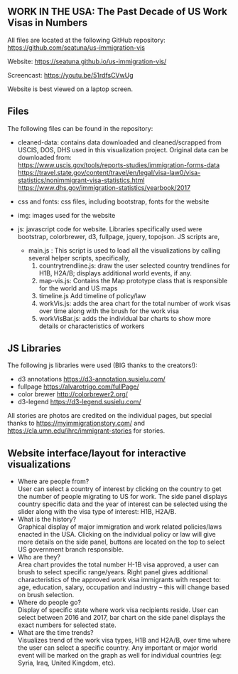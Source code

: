 ## WORK IN THE USA: The Past Decade of US Work Visas in Numbers

All files are located at the following GitHub repository:
https://github.com/seatuna/us-immigration-vis

Website: https://seatuna.github.io/us-immigration-vis/

Screencast: https://youtu.be/51rdfsCVwUg

Website is best viewed on a laptop screen.

## Files
The following files can be found in the repository:
* cleaned-data: contains data downloaded and cleaned/scrapped from USCIS, DOS, DHS used in this visualization project.  Original data can be downloaded from:<br/>
https://www.uscis.gov/tools/reports-studies/immigration-forms-data<br/>
https://travel.state.gov/content/travel/en/legal/visa-law0/visa-statistics/nonimmigrant-visa-statistics.html<br/>
https://www.dhs.gov/immigration-statistics/yearbook/2017

* css and fonts: css files, including bootstrap, fonts for the website
* img: images used for the website
* js: javascript code for website.  Libraries specifically used were bootstrap, colorbrewer, d3, fullpage, jquery, topojson.  JS scripts are,
  - main.js : This script is used to load all the visualizations by calling several helper scripts, specifically,
    1. countrytrendline.js: draw the user selected country trendlines for H1B, H2A/B; displays additional world events, if any.
    2. map-vis.js:  Contains the Map prototype class that is responsible for the world and US maps
    3. timeline.js Add timeline of policy/law
    4. workVis.js: adds the area chart for the total number of work visas over time  along with the brush for the work visa
    5. workVisBar.js: adds the individual bar charts to show more details or characteristics of workers

## JS Libraries
The following js libraries were used (BIG thanks to the creators!):
* d3 annotations https://d3-annotation.susielu.com/ 
* fullpage https://alvarotrigo.com/fullPage/ 
* color brewer http://colorbrewer2.org/   
* d3-legend https://d3-legend.susielu.com/

All stories are photos are credited on the individual pages, but special thanks to https://myimmigrationstory.com/ and https://cla.umn.edu/ihrc/immigrant-stories for stories. 

## Website interface/layout for interactive visualizations

* Where are people from?<br/>
User can select a country of interest by clicking on the country to get the number of people migrating to US for work.  The side panel displays country specific data and the year of interest can be selected using the slider along with the visa type of interest: H1B, H2A/B.
* What is the history?<br/>
Graphical display of major immigration and work related policies/laws enacted in the USA.  Clicking on the individual policy or law will give more details on the side panel, buttons are located on the top to select US government branch responsible.
* Who are they?<br/>
Area chart provides the total number H-1B visa approved, a user can brush to select specific range/years.  Right panel gives additional characteristics of the approved work visa immigrants with respect to: age, education, salary, occupation and industry – this will change based on brush selection.
* Where do people go?<br/>
Display of specific state where work visa recipients reside.  User can select between 2016 and 2017, bar chart on the side panel displays the exact numbers for selected state.
* What are the time trends?<br/>
Visualizes trend of the work visa types, H1B and H2A/B, over time where the user can select a specific country.  Any important or major world event will be marked on the graph as well for individual countries (eg: Syria, Iraq, United Kingdom, etc).
